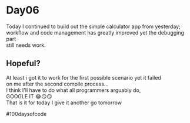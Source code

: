 # Day06
Today I continued to build out the simple calculator app from yesterday;   
workflow and code management has greatly improved yet the debugging part   
still needs work.


## Hopeful?
At least i got it to work for the first possible scenario yet it failed   
on me after the second compile process...   
I think I'll have to do what all programmers arguably do,   
GOOGLE IT 😂😏😏  
That is it for today I give it another go tomorrow


#100daysofcode
